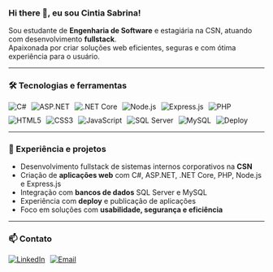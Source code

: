 ### Hi there 👋, eu sou Cintia Sabrina!

Sou estudante de **Engenharia de Software** e estagiária na CSN, atuando com desenvolvimento **fullstack**.  
Apaixonada por criar soluções web eficientes, seguras e com ótima experiência para o usuário.

---

### 🛠 Tecnologias e ferramentas

<div style="display: flex; gap: 10px; flex-wrap: wrap;">
    <img src="https://img.shields.io/badge/C%23-239120?style=for-the-badge&logo=c-sharp&logoColor=white" alt="C#">
    <img src="https://img.shields.io/badge/ASP.NET-0078D7?style=for-the-badge&logo=dotnet&logoColor=white" alt="ASP.NET">
    <img src="https://img.shields.io/badge/.NET%20Core-512BD4?style=for-the-badge&logo=dotnet&logoColor=white" alt=".NET Core">
    <img src="https://img.shields.io/badge/Node.js-339933?style=for-the-badge&logo=node.js&logoColor=white" alt="Node.js">
    <img src="https://img.shields.io/badge/Express.js-000000?style=for-the-badge&logo=express&logoColor=white" alt="Express.js">
    <img src="https://img.shields.io/badge/PHP-777BB4?style=for-the-badge&logo=php&logoColor=white" alt="PHP">
    <img src="https://img.shields.io/badge/HTML5-E34F26?style=for-the-badge&logo=html5&logoColor=white" alt="HTML5">
    <img src="https://img.shields.io/badge/CSS3-239120?style=for-the-badge&logo=css3&logoColor=white" alt="CSS3">
    <img src="https://img.shields.io/badge/JavaScript-F7DF1E?style=for-the-badge&logo=javascript&logoColor=black" alt="JavaScript">
    <img src="https://img.shields.io/badge/SQL%20Server-4479A1?style=for-the-badge&logo=microsoftsqlserver&logoColor=white" alt="SQL Server">
    <img src="https://img.shields.io/badge/MySQL-00758F?style=for-the-badge&logo=mysql&logoColor=white" alt="MySQL">
    <img src="https://img.shields.io/badge/Deploy-6CC24A?style=for-the-badge&logo=heroku&logoColor=white" alt="Deploy">
</div>

---

### 💼 Experiência e projetos

- Desenvolvimento fullstack de sistemas internos corporativos na **CSN**  
- Criação de **aplicações web** com C#, ASP.NET, .NET Core, PHP, Node.js e Express.js  
- Integração com **bancos de dados** SQL Server e MySQL  
- Experiência com **deploy** e publicação de aplicações  
- Foco em soluções com **usabilidade, segurança e eficiência**  

---

### 📫 Contato

<div style="display: flex; gap: 10px; flex-wrap: wrap;">
    <a href="https://www.linkedin.com/in/cintia-sabrina-dos-santos/">
        <img src="https://img.shields.io/badge/LinkedIn-0077B5?style=for-the-badge&logo=linkedin&logoColor=white" alt="LinkedIn">
    </a>
    <a href="mailto:cintiasabrina.tumps@gmail.com">
        <img src="https://img.shields.io/badge/Email-D14836?style=for-the-badge&logo=gmail&logoColor=white" alt="Email">
    </a>
</div>
